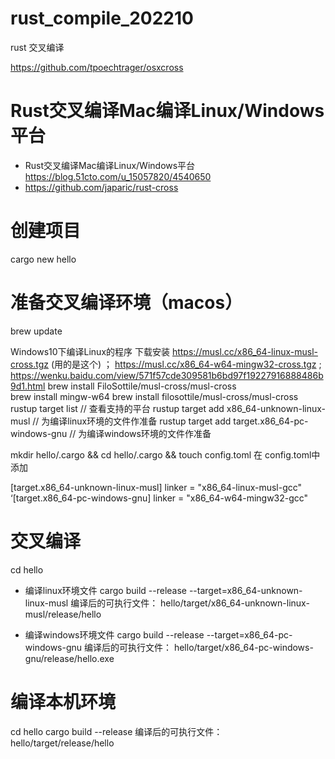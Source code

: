 # rust_compile_202210
rust 交叉编译

https://github.com/tpoechtrager/osxcross
# Rust交叉编译Mac编译Linux/Windows平台
- Rust交叉编译Mac编译Linux/Windows平台 https://blog.51cto.com/u_15057820/4540650
- https://github.com/japaric/rust-cross
# 创建项目
cargo new hello

# 准备交叉编译环境（macos）
brew update   

Windows10下编译Linux的程序 下载安装 https://musl.cc/x86_64-linux-musl-cross.tgz (用的是这个)  ；
 https://musl.cc/x86_64-w64-mingw32-cross.tgz  ; 
 https://wenku.baidu.com/view/571f57cde309581b6bd97f19227916888486b9d1.html
brew install FiloSottile/musl-cross/musl-cross  
brew install mingw-w64 
brew install filosottile/musl-cross/musl-cross
rustup target list                                     // 查看支持的平台
rustup target add x86_64-unknown-linux-musl            // 为编译linux环境的文件作准备
rustup target add target.x86_64-pc-windows-gnu        // 为编译windows环境的文件作准备

mkdir hello/.cargo && cd hello/.cargo && touch config.toml
在 config.toml中添加

[target.x86_64-unknown-linux-musl]
linker = "x86_64-linux-musl-gcc"
‘[target.x86_64-pc-windows-gnu]
linker = "x86_64-w64-mingw32-gcc"

# 交叉编译
cd hello

- 编译linux环境文件
cargo build  --release --target=x86_64-unknown-linux-musl
编译后的可执行文件： hello/target/x86_64-unknown-linux-musl/release/hello

- 编译windows环境文件
cargo build --release --target=x86_64-pc-windows-gnu
编译后的可执行文件： hello/target/x86_64-pc-windows-gnu/release/hello.exe

# 编译本机环境
cd hello
cargo build --release
编译后的可执行文件： hello/target/release/hello